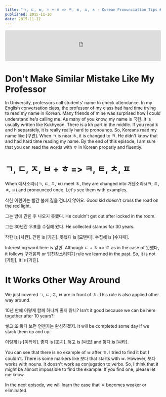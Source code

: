 ```yaml
---
title: "ㄱ, ㄷ, ㅂ, ㅈ + ㅎ => ㅋ, ㅌ, ㅍ, ㅊ - Korean Pronunciation Tips #10"
published: 2015-11-10
date: 2015-11-12
---
```

<iframe id="audio_iframe" src="https://www.podbean.com/media/player/5fcyb-5a1bf0?skin=11" width="100%" height="100" frameborder="0" scrolling="no"></iframe>

#  Don't Make Similar Mistake Like My Professor

In University, professors call students' name to check attendance. In my English conversation class, the professor of my class had hard time trying to read my name in Korean. Many friends of mine was surprised how I could understand he's calling me. As many of you know, my name is 국현. It is usually written like Kukhyeon. There is a kh part in the middle. If you read k and h separately, it is really really hard to pronounce. So, Koreans read my name like [구켠]. When ㄱ is near ㅎ, it is changed to ㅋ. He didn't know that and had hard time reading my name. By the end of this episode, I am sure that you can read the words with ㅎ in Korean properly and fluently.

#  ㄱ, ㄷ, ㅈ, ㅂ + ㅎ =&gt; ㅋ, ㅌ, ㅊ, ㅍ

When 예사소리s(ㄱ, ㄷ, ㅈ, ㅂ) meet ㅎ, they are changed into 거센소리s(ㅋ, ㅌ, ㅊ, ㅍ) and pronounced once. Let's see them with examples.

착한 어린이는 빨간 불에 길을 건너지 않아요.
Good kid doesn't cross the road on the red light.

그는 방에 갇힌 후 나오지 못했다.
He couldn't get out after locked in the room.

그는 30년간 우표를 수집해 왔다.
He collected stamps for 30 years.

착한 is [차칸]. 갇힌 is [가친]. 못했다 is [모탣따]. 수집해 is [수지패].

Interesting word here is 갇힌. Although ㄷ + ㅎ =&gt; ㅌ as in the case of 못했다, it follows 구개음화 or 입천장소리되기 rule we learned in the past. So, it is not [가틴], it is [가친].

#  It Works Other Way Around

We just covered ㄱ, ㄷ, ㅈ, ㅂ are in front of ㅎ. This rule is also applied other way around.

10년 만에 이렇게 함께 하니까 좋지 않니?
Isn't it good because we can be here together after 10 years?

쌓고 또 쌓다 보면 언젠가는 완성하겠지.
It will be completed some day if we stack them up and up.

이렇게 is [이러케]. 좋지 is [조치]. 쌓고 is [싸코] and 쌓다 is [싸타].

You can see that there is no example of ㅂ after ㅎ. I tried to find it but I couldn't. There is some markers like 보다 that starts with ㅂ. However, 보다 works with nouns. It doesn't work as conjugation to verbs. So, I think that it might be almost impossible to find the example. If you find one, please let me know.

In the next episode, we will learn the case that ㅎ becomes weaker or eliminated.